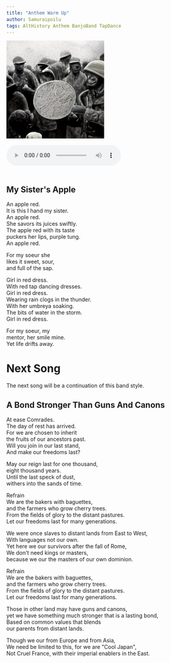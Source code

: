```yaml
---
title: "Anthem Warm Up"
author: Samuraipoilu
tags: AltHistory Anthem BanjoBand TapDance
---
```

![image](https://raw.githubusercontent.com/LWFlouisa/OwnTune/main/images/Anthem_3.jpeg)

<audio controls>
  <source src="https://lwflouisa.github.io/OwnTune/audio/ABondStrongerThanGunsAnd%20Canons_rewritten_2.mp3" type="audio/mp3">
Your browser does not support the audio element.
</audio><br /><br />

## My Sister's Apple
An apple red.<br />
It is this I hand my sister.<br />
An apple red.<br />
She savors its juices swiftly.<br />
The apple red with its taste<br />
puckers her lips, purple tung.<br />
An apple red.

For my soeur she<br />
likes it sweet, sour,<br />
and full of the sap.

Girl in red dress.<br />
With red tap dancing dresses.<br />
Girl in red dress.<br />
Wearing rain clogs in the thunder.<br />
With her umbreya soaking.<br />
The bits of water in the storm.<br />
Girl in red dress.

For my soeur, my<br />
mentor, her smile mine.<br />
Yet life drifts away.

# Next Song
The next song will be a continuation of this band style.

## A Bond Stronger Than Guns And Canons
At ease Comrades.<br />
The day of rest has arrived.<br />
For we are chosen to inherit<br />
the fruits of our ancestors past.<br />
Will you join in our last stand,<br />
And make our freedoms last?<br />

May our reign last for one thousand,<br />
eight thousand years.<br />
Until the last speck of dust,<br />
withers into the sands of time.<br />

Refrain<br />
We are the bakers with baguettes,<br />
and the farmers who grow cherry trees.<br />
From the fields of glory to the distant pastures.<br />
Let our freedoms last for many generations.<br />

We were once slaves to distant lands from East to West,<br />
With languages not our own.<br />
Yet here we our survivors after the fall of Rome,<br />
We don't need kings or masters,<br />
because we our the masters of our own dominion.<br />

Refrain<br />
We are the bakers with baguettes,<br />
and the farmers who grow cherry trees.<br />
From the fields of glory to the distant pastures.<br />
Let our freedoms last for many generations.<br />

Those in other land may have guns and canons,<br />
yet we have something much stronger that is a lasting bond,<br />
Based on common values that blends<br />
our parents from distant lands.<br />

Though we our from Europe and from Asia,<br />
We need be limited to this, for we are "Cool Japan",<br />
Not Cruel France, with their imperial enablers in the East.

